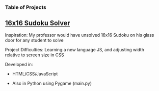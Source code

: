 ### Table of Projects

## [16x16 Sudoku Solver](https://steven-phun.github.io/Steven-Phun/16x16-Sudoku-Solver)

Inspiration: My professor would have unsolved 16x16 Sudoku on his glass door for any student to solve

Project Difficulties: Learning a new language JS, and adjusting width relative to screen size in CSS

Developed in:

- HTML/CSS/JavaScript

- Also in Python using Pygame (main.py) 
